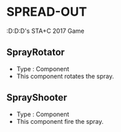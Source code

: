 # SPREAD-OUT
:D:D:D's STA+C 2017 Game

## SprayRotator
* Type : Component
* This component rotates the spray.

## SprayShooter
* Type : Component
* This component fire the spray.